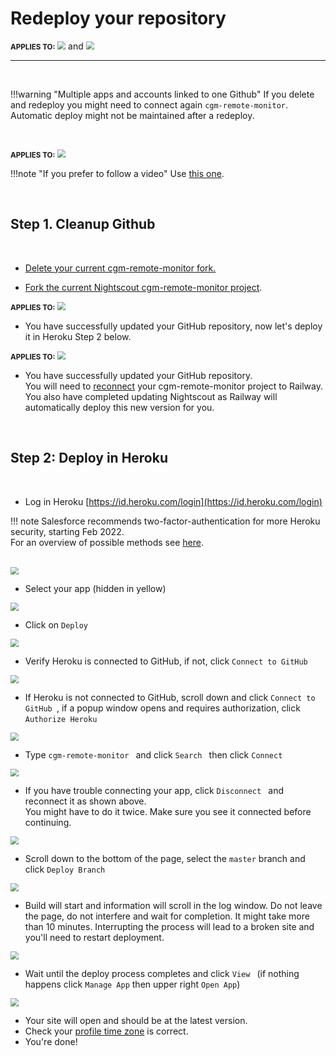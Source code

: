 # Redeploy your repository

<span style="font-size:smaller;">**APPLIES TO:**</span>	<img src="../../vendors/img/Heroku.png" style="zoom:80%;" />  and <img src="../../vendors/img/railway-app-logo.png" style="zoom:80%;" />

------

</br>

!!!warning "Multiple apps and accounts linked to one Github"
    If you delete and redeploy you might need to connect again `cgm-remote-monitor`. Automatic deploy might not be maintained after a redeploy.

</br>

<span style="font-size:smaller;">**APPLIES TO:**</span>	<img src="../../vendors/img/Heroku.png" style="zoom:80%;" />

!!!note "If you prefer to follow a video"
    Use [this one](https://youtu.be/C0edTQhO21g).

<br>

## Step 1. Cleanup Github

</br>

- [Delete your current cgm-remote-monitor fork.](../../../nightscout/github/#delete-your-own-fork-of-cgm-remote-monitor)

- [Fork the current Nightscout cgm-remote-monitor project](../../../nightscout/github/#fork-the-nightscout-project).

<span style="font-size:smaller;">**APPLIES TO:**</span>	<img src="../../vendors/img/Heroku.png" style="zoom:80%;" /> 

- You have successfully updated your GitHub repository, now let's deploy it in Heroku Step 2 below.

<span style="font-size:smaller;">**APPLIES TO:**</span>	<img src="../../vendors/img/railway-app-logo.png" style="zoom:80%;" />

- You have successfully updated your GitHub repository.  
  You will need to [reconnect]() your cgm-remote-monitor project to Railway.  
  You also have completed updating Nightscout as Railway will automatically deploy this new version for you.  
  
  </br>

## Step 2: Deploy in Heroku

</br>

- Log in Heroku [https://id.heroku.com/login](https://id.heroku.com/login) 

!!! note
    Salesforce recommends two-factor-authentication for more Heroku security, starting Feb 2022.  
    For an overview of possible methods see [here](../../vendors/heroku).

</br>

<img src="../img/UpdateNS15.png" style="zoom:80%;" >

</br>

- Select your app (hidden in yellow)

<img src="../img/UpdateNS16.png" style="zoom:80%;" >

</br>

- Click on `Deploy `

<img src="../img/UpdateNS17.png" style="zoom:80%;" >

</br>

- Verify Heroku is connected to GitHub, if not, click `Connect to GitHub`

<img src="../img/UpdateNS18.png" style="zoom:80%;" >

</br>

- If Heroku is not connected to GitHub, scroll down and click `Connect to GitHub `, if a popup window opens and requires authorization, click `Authorize Heroku`

<img src="../img/UpdateNS19.png" style="zoom:80%;" >

</br>

- Type `cgm-remote-monitor ` and click  `Search ` then click `Connect `

<img src="../img/UpdateNS21.png" style="zoom:80%;" >

</br>

- If you have trouble connecting your app, click `Disconnect ` and reconnect it as shown above.  
  You might have to do it twice. Make sure you see it connected before continuing.

<img src="../img/UpdateNS22.png" style="zoom:80%;" >

</br>

- Scroll down to the bottom of the page, select the `master` branch and click `Deploy Branch` 

<img src="../img/UpdateNS23.png" style="zoom:80%;" >

</br>

- Build will start and information will scroll in the log window. Do not leave the page, do not interfere and wait for completion. It might take more than 10 minutes. Interrupting the process will lead to a broken site and you'll need to restart deployment.

<img src="../img/UpdateNS24.png" style="zoom:80%;" >

</br>

- Wait until the deploy process completes and click `View ` (if nothing happens click `Manage App` then upper right `Open App`)

<img src="../img/UpdateNS25.png" style="zoom:80%;" >

</br>

- Your site will open and should be at the latest version.
- Check your [profile time zone](../../nightscout/profile_editor/#profile-view) is correct.
- You're done!



